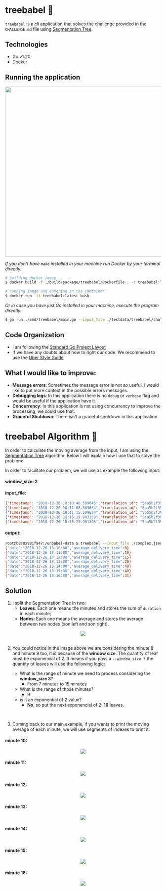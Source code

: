 # treebabel 🌲

`treebabel` is a cli application that solves the challenge provided in the `CHALLENGE.md` file using [Segmentation Tree](https://en.wikipedia.org/wiki/Segment_tree).

## Technologies

- Go v1.20
- Docker

## Running the application
<div align="center">
    <a href="https://asciinema.org/a/BWlIWQFHSTixRpYbCVOo2HER0" target="_blank"><img src="https://asciinema.org/a/BWlIWQFHSTixRpYbCVOo2HER0.svg" width="550" /></a>
</div>

*If you don't have `make` installed in your machine run Docker by your terminal directly:*

```bash
# building docker image
$ docker build -f ./build/package/treebabel/Dockerfile . -t treebabel:latest

# running image and entering in the container
$ docker run -it treebabel:latest bash
```

*Or in case you have just Go installed in your machine, execute the program directly:*

```bash
$ go run ./cmd/treebabel/main.go --input_file ./testdata/treebabel/challenge-input.json --window_size 10
```

## Code Organization
- I am following the [Standard Go Project Layout](https://github.com/golang-standards/project-layout)
- If we have any doubts about how to right our code. We recommend to use the [Uber Style Guide](https://github.com/uber-go/guide)

## What I would like to improve:
- **Message errors**: Sometimes the message error is not so useful. I would like to put more context in the possible errors messages.
- **Debugging logs**: In this application there is no `debug` or `verbose` flag and would be useful if the application have it.
- **Concurrency**: In this application is not using concurrency to improve the processing, we could use that.
- **Graceful Shutdown**: There isn't a graceful shutdown in this application.

# treebabel Algorithm 🌲

In order to calculate the moving average from the input, I am using the [Segmentation Tree](https://en.wikipedia.org/wiki/Segment_tree) algorithm. Below I will explain how I use that to solve the problem:

In order to facilitate our problem, we will use as example the following input:

#### **window_size**: 2

#### **input_file**:
```json
{"timestamp": "2018-12-26 18:10:40.509645","translation_id": "5aa5b2f39f7254a75aa5","source_language": "en","target_language": "fr","client_name": "airliberty","event_name": "translation_delivered","nr_words": 30, "duration": 10}
{"timestamp": "2018-12-26 18:11:08.509654","translation_id": "5aa5b2f39f7254a75aa5","source_language": "en","target_language": "fr","client_name": "airliberty","event_name": "translation_delivered","nr_words": 30, "duration": 15}
{"timestamp": "2018-12-26 18:11:15.509654","translation_id": "5bb5b2f39f7254a75aa5","source_language": "en","target_language": "fr","client_name": "airliberty","event_name": "translation_delivered","nr_words": 30, "duration": 5}
{"timestamp": "2018-12-26 18:13:19.903159","translation_id": "5aa5b2f39f7254a75aa4","source_language": "en","target_language": "fr","client_name": "airliberty","event_name": "translation_delivered","nr_words": 30, "duration": 40}
{"timestamp": "2018-12-26 18:15:25.961395","translation_id": "5aa5b2f39f7254a75bb3","source_language": "en","target_language": "fr","client_name": "taxi-eats","event_name": "translation_delivered","nr_words": 100, "duration": 31}
```

#### **output**:

```bash
root@b9c92981f947:/unbabel-data $ treebabel --input_file ./complex.json --window_size 2
{"date":"2018-12-26 18:10:00","average_delivery_time":0}
{"date":"2018-12-26 18:11:00","average_delivery_time":10}
{"date":"2018-12-26 18:12:00","average_delivery_time":15}
{"date":"2018-12-26 18:13:00","average_delivery_time":20}
{"date":"2018-12-26 18:14:00","average_delivery_time":40}
{"date":"2018-12-26 18:15:00","average_delivery_time":40}
{"date":"2018-12-26 18:16:00","average_delivery_time":31}
```
 
## Solution

1. I split the Segmentation Tree in two: 
    - **Leaves**: Each one means the minutes and stores the sum of `duration` in each minute;
    - **Nodes**: Each one means the average and stores the average between two nodes (son left and son right).

<div align="center">
  <img src="assets/tree-minutes-average.png">
</div>

<br/>

2. You could notice in the image above we are considering the minute 8 and minute 9 too, it is because of the **window size**. The quantity of leaf must be exponencial of 2. It means if you pass a `--window_size 3` the quantity of leaves will use the following logic:

    - What is the range of minute we need to process considering the **window_size 3**?
        - From 7 minutes to 15 minutes
    - What is the range of those minutes?
        - 9
    - is it an exponential of 2 value?
        - **No**, so put the next exponencial of 2: **16** leaves.

<br/>

3. Coming back to our main example, if you wants to print the moving average of each minute, we will use segments of indexes to print it:

#### **minute 10**:
<div align="center">
  <img src="assets/minute-10.png">
</div>

#### **minute 11**:
<div align="center">
  <img src="assets/minute-11.png">
</div>

#### **minute 12**:
<div align="center">
  <img src="assets/minute-12.png">
</div>

#### **minute 13**:
<div align="center">
  <img src="assets/minute-13.png">
</div>

#### **minute 14**:
<div align="center">
  <img src="assets/minute-14.png">
</div>

#### **minute 15**:
<div align="center">
  <img src="assets/minute-15.png">
</div>

#### **minute 16**:
<div align="center">
  <img src="assets/minute-16.png">
</div>